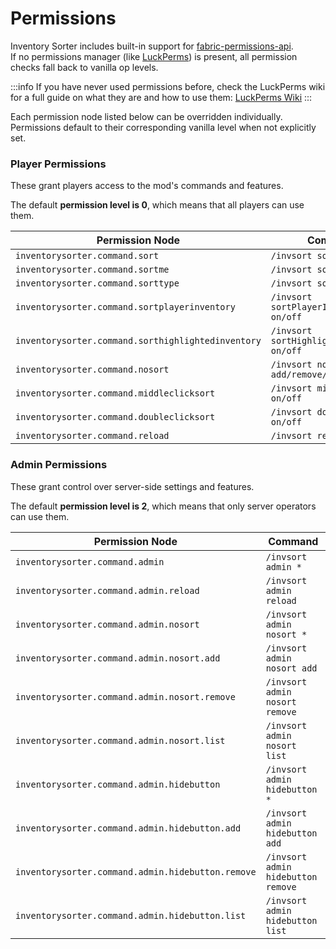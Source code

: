 # Permissions

Inventory Sorter includes built-in support for [fabric-permissions-api](https://github.com/lucko/fabric-permissions-api).  
If no permissions manager (like [LuckPerms](https://modrinth.com/plugin/luckperms)) is present, all permission checks fall back to vanilla op levels.

:::info
If you have never used permissions before, check the LuckPerms wiki for a full guide on what they are 
and how to use them: [LuckPerms Wiki](https://luckperms.net/wiki/Usage)
:::

Each permission node listed below can be overridden individually.  
Permissions default to their corresponding vanilla level when not explicitly set.

### Player Permissions

These grant players access to the mod's commands and features.

The default **permission level is 0**, which means that all players can use them.

| Permission Node                                    | Command                                    |
|----------------------------------------------------|--------------------------------------------|
| `inventorysorter.command.sort`                     | `/invsort sort`                            |
| `inventorysorter.command.sortme`                   | `/invsort sortMe`                          |
| `inventorysorter.command.sorttype`                 | `/invsort sortType`                        |
| `inventorysorter.command.sortplayerinventory`      | `/invsort sortPlayerInventory on/off`      |
| `inventorysorter.command.sorthighlightedinventory` | `/invsort sortHighlightedInventory on/off` |
| `inventorysorter.command.nosort`                   | `/invsort nosort add/remove/list`          |
| `inventorysorter.command.middleclicksort`          | `/invsort middleClickSort on/off`          |
| `inventorysorter.command.doubleclicksort`          | `/invsort doubleClickSort on/off`          |
| `inventorysorter.command.reload`                   | `/invsort reload`                          |


### Admin Permissions

These grant control over server-side settings and features.

The default **permission level is 2**, which means that only server operators can use them.

| Permission Node                                   | Command                            |
|---------------------------------------------------|------------------------------------|
| `inventorysorter.command.admin`                   | `/invsort admin *`                 |
| `inventorysorter.command.admin.reload`            | `/invsort admin reload`            |
| `inventorysorter.command.admin.nosort`            | `/invsort admin nosort *`          |
| `inventorysorter.command.admin.nosort.add`        | `/invsort admin nosort add`        |
| `inventorysorter.command.admin.nosort.remove`     | `/invsort admin nosort remove`     |
| `inventorysorter.command.admin.nosort.list`       | `/invsort admin nosort list`       |
| `inventorysorter.command.admin.hidebutton`        | `/invsort admin hidebutton *`      |
| `inventorysorter.command.admin.hidebutton.add`    | `/invsort admin hidebutton add`    |
| `inventorysorter.command.admin.hidebutton.remove` | `/invsort admin hidebutton remove` |
| `inventorysorter.command.admin.hidebutton.list`   | `/invsort admin hidebutton list`   |
